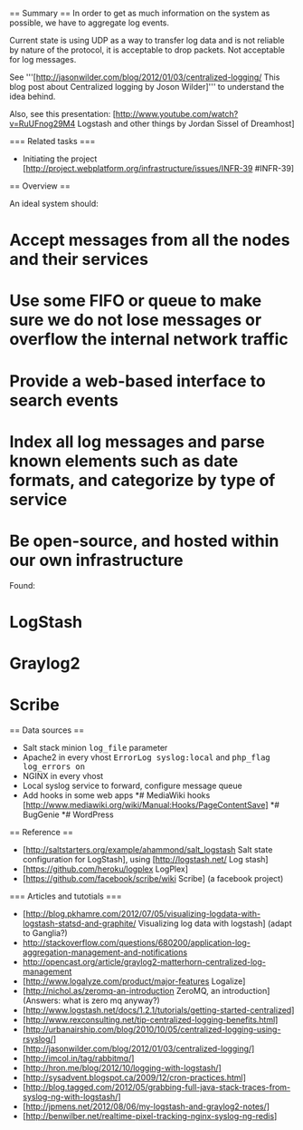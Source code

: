 == Summary ==
In order to get as much information on the system as possible, we have to aggregate log events. 

Current state is using UDP as a way to transfer log data and is not reliable by nature of the protocol, it is acceptable to drop packets. Not acceptable for log messages.

See '''[http://jasonwilder.com/blog/2012/01/03/centralized-logging/ This blog post about Centralized logging by Joson Wilder]''' to understand the idea behind.

Also, see this presentation: [http://www.youtube.com/watch?v=RuUFnog29M4 Logstash and other things by Jordan Sissel of Dreamhost]

=== Related tasks ===
* Initiating the project [http://project.webplatform.org/infrastructure/issues/INFR-39 #INFR-39]

== Overview ==

An ideal system should:
# Accept messages from all the nodes and their services
# Use some FIFO or queue to make sure we do not lose messages or overflow the internal network traffic
# Provide a web-based interface to search events
# Index all log messages and parse known elements such as date formats, and categorize by type of service
# Be open-source, and hosted within our own infrastructure

Found:
# LogStash
# Graylog2
# Scribe

== Data sources ==
* Salt stack minion <tt>log_file</tt> parameter
* Apache2 in every vhost <tt>ErrorLog syslog:local</tt> and <tt>php_flag log_errors on</tt>
* NGINX in every vhost
* Local syslog service to forward, configure message queue
* Add hooks in some web apps
*# MediaWiki hooks [http://www.mediawiki.org/wiki/Manual:Hooks/PageContentSave]
*# BugGenie
*# WordPress

== Reference ==

* [http://saltstarters.org/example/ahammond/salt_logstash Salt state configuration for LogStash], using [http://logstash.net/ Log stash]
* [https://github.com/heroku/logplex LogPlex]
* [https://github.com/facebook/scribe/wiki Scribe] (a facebook project)

=== Articles and tutotials ===
* [http://blog.pkhamre.com/2012/07/05/visualizing-logdata-with-logstash-statsd-and-graphite/ Visualizing log data with logstash] (adapt to Ganglia?)
* http://stackoverflow.com/questions/680200/application-log-aggregation-management-and-notifications
* http://opencast.org/article/graylog2-matterhorn-centralized-log-management
* [http://www.logalyze.com/product/major-features Logalize]
* [http://nichol.as/zeromq-an-introduction ZeroMQ, an introduction] (Answers: what is zero mq anyway?)
* [http://www.logstash.net/docs/1.2.1/tutorials/getting-started-centralized]
* [http://www.rexconsulting.net/tip-centralized-logging-benefits.html]
* [http://urbanairship.com/blog/2010/10/05/centralized-logging-using-rsyslog/]
* [http://jasonwilder.com/blog/2012/01/03/centralized-logging/]
* [http://imcol.in/tag/rabbitmq/]
* [http://hron.me/blog/2012/10/logging-with-logstash/]
* [http://sysadvent.blogspot.ca/2009/12/cron-practices.html]
* [http://blog.tagged.com/2012/05/grabbing-full-java-stack-traces-from-syslog-ng-with-logstash/]
* [http://jpmens.net/2012/08/06/my-logstash-and-graylog2-notes/]
* [http://benwilber.net/realtime-pixel-tracking-nginx-syslog-ng-redis]